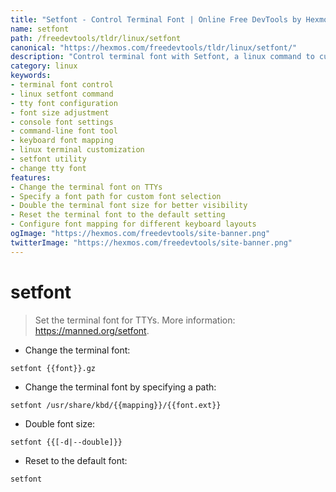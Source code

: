 ```yaml
---
title: "Setfont - Control Terminal Font | Online Free DevTools by Hexmos"
name: setfont
path: /freedevtools/tldr/linux/setfont
canonical: "https://hexmos.com/freedevtools/tldr/linux/setfont/"
description: "Control terminal font with Setfont, a linux command to customize TTY fonts. Enhance accessibility and personalization effortlessly. Free online tool, no registration required."
category: linux
keywords:
- terminal font control
- linux setfont command
- tty font configuration
- font size adjustment
- console font settings
- command-line font tool
- keyboard font mapping
- linux terminal customization
- setfont utility
- change tty font
features:
- Change the terminal font on TTYs
- Specify a font path for custom font selection
- Double the terminal font size for better visibility
- Reset the terminal font to the default setting
- Configure font mapping for different keyboard layouts
ogImage: "https://hexmos.com/freedevtools/site-banner.png"
twitterImage: "https://hexmos.com/freedevtools/site-banner.png"
---
```


# setfont

> Set the terminal font for TTYs.
> More information: <https://manned.org/setfont>.

- Change the terminal font:

`setfont {{font}}.gz`

- Change the terminal font by specifying a path:

`setfont /usr/share/kbd/{{mapping}}/{{font.ext}}`

- Double font size:

`setfont {{[-d|--double]}}`

- Reset to the default font:

`setfont`
